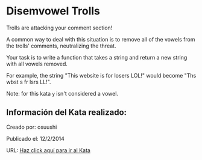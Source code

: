 # Disemvowel Trolls
Trolls are attacking your comment section!

A common way to deal with this situation is to remove all of the vowels from the trolls' comments, neutralizing the threat.

Your task is to write a function that takes a string and return a new string with all vowels removed.

For example, the string "This website is for losers LOL!" would become "Ths wbst s fr lsrs LL!".

Note: for this kata `y` isn't considered a vowel.


## Información del Kata realizado:
Creado por: osuushi

Publicado el: 12/2/2014

URL: [Haz click aquí para ir al Kata](https://www.codewars.com/kata/52fba66badcd10859f00097e)